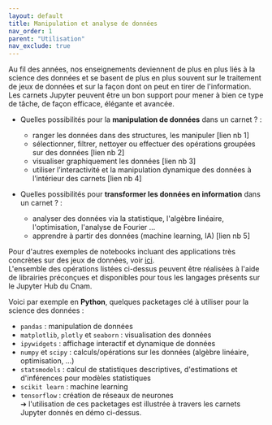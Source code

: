```yaml
---
layout: default
title: Manipulation et analyse de données
nav_order: 1
parent: "Utilisation"
nav_exclude: true
---
```



Au fil des années, nos enseignements deviennent de plus en plus liés à la science des données et se basent de plus en plus souvent sur le traitement de jeux de données et sur la façon dont on peut en tirer de l'information.
Les carnets Jupyter peuvent être un bon support pour mener à bien ce type de tâche, de façon efficace, élégante et avancée.
* Quelles possibilités pour la **manipulation de données** dans un carnet ? :
    - ranger les données dans des structures, les manipuler [lien nb 1]
    - sélectionner, filtrer, nettoyer ou effectuer des opérations groupées sur des données [lien nb 2]
    - visualiser graphiquement les données [lien nb 3]
    - utiliser l’interactivité et la manipulation dynamique des données à l’intérieur des carnets [lien nb 4]

* Quelles possibilités pour **transformer les données en information** dans un carnet ? :
    - analyser des données via la statistique, l'algèbre linéaire, l'optimisation, l'analyse de Fourier ...
    - apprendre à partir des données (machine learning, IA) [lien nb 5]

Pour d'autres exemples de notebooks incluant des applications très concrètes sur des jeux de données, voir [ici](https://github.com/jupyter/jupyter/wiki/A-gallery-of-interesting-Jupyter-Notebooks).  
L'ensemble des opérations listées ci-dessus peuvent être réalisées à l'aide de librairies préconçues et disponibles pour tous les langages présents sur le Jupyter Hub du Cnam.

Voici par exemple en **Python**, quelques packetages clé à utiliser pour la science des données : 
- `pandas` : manipulation de données
- `matplotlib`, `plotly` et `seaborn` : visualisation des données
- `ipywidgets` : affichage interactif et dynamique de données
- `numpy` et `scipy` : calculs/opérations sur les données (algèbre linéaire, optimisation, ...)
- `statsmodels` : calcul de statistiques descriptives, d'estimations et d'inférences pour modèles statistiques
- `scikit learn` : machine learning
- `tensorflow` : création de réseaux de neurones   
➔ l'utilisation de ces packetages est illustrée à travers les carnets Jupyter donnés en démo ci-dessus.